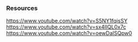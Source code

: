 
### Resources
https://www.youtube.com/watch?v=S5NY1fqisSY
https://www.youtube.com/watch?v=sx4IIQL0x7c
https://www.youtube.com/watch?v=oewDaISQpw0

